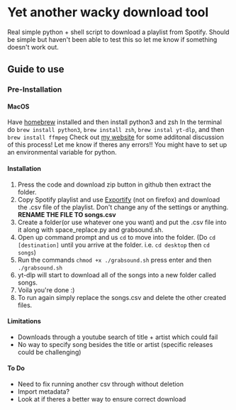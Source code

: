 # Yet another wacky download tool
Real simple python + shell script to download a playlist from Spotify. Should be simple but haven't been able to test this so let me know if something doesn't work out. 
## Guide to use
### Pre-Installation
#### MacOS
Have <a href="https://brew.sh/">homebrew</a> installed and then install python3 and zsh
In the terminal do `brew install python3`, `brew install zsh`, `brew instal yt-dlp`, and then `brew install ffmpeg`
Check out <a href="https://hmasusi-online.neocities.org/CD_Guide">my website</a> for some additonal discussion of this process!
Let me know if theres any errors!! You might have to set up an environmental variable for python.
#### Installation
1. Press the code and download zip button in github then extract the folder.
2. Copy Spotify playlist and use [Exportify](https://watsonbox.github.io/exportify/) (not on firefox) and download the .csv file of the playlist. Don't change any of the settings or anything. **RENAME THE FILE TO songs.csv**
3. Create a folder(or use whatever one you want) and put the .csv file into it along with space_replace.py and grabsound.sh.
4. Open up command prompt and us `cd` to move into the folder. (Do `cd [destination]` until you arrive at the folder. i.e. `cd desktop` then `cd songs`)
5. Run the commands `chmod +x ./grabsound.sh` press enter and then `./grabsound.sh`
6. yt-dlp will start to download all of the songs into a new folder called songs.
7. Voila you're done :)
8. To run again simply replace the songs.csv and delete the other created files.

#### Limitations
- Downloads through a youtube search of title + artist which could fail
- No way to specify song besides the title or artist (specific releases could be challenging)

#### To Do
- Need to fix running another csv through without deletion
- Import metadata?
- Look at if theres a better way to ensure correct download
